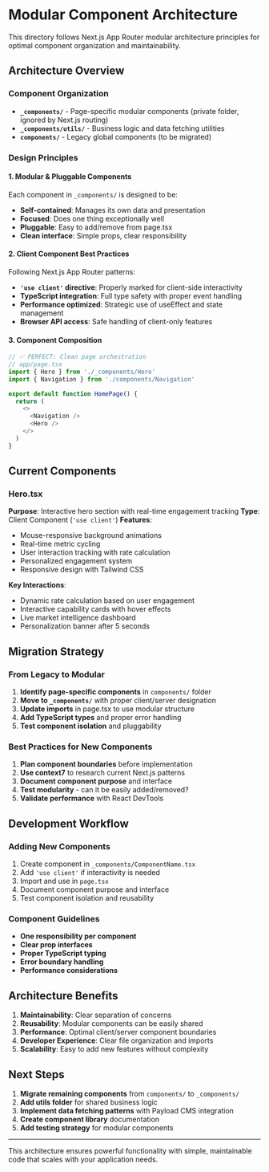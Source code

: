 # Modular Component Architecture

This directory follows Next.js App Router modular architecture principles for optimal component organization and maintainability.

## Architecture Overview

### Component Organization
- **`_components/`** - Page-specific modular components (private folder, ignored by Next.js routing)
- **`_components/utils/`** - Business logic and data fetching utilities
- **`components/`** - Legacy global components (to be migrated)

### Design Principles

#### 1. Modular & Pluggable Components
Each component in `_components/` is designed to be:
- **Self-contained**: Manages its own data and presentation
- **Focused**: Does one thing exceptionally well  
- **Pluggable**: Easy to add/remove from page.tsx
- **Clean interface**: Simple props, clear responsibility

#### 2. Client Component Best Practices
Following Next.js App Router patterns:
- **`'use client'` directive**: Properly marked for client-side interactivity
- **TypeScript integration**: Full type safety with proper event handling
- **Performance optimized**: Strategic use of useEffect and state management
- **Browser API access**: Safe handling of client-only features

#### 3. Component Composition
```typescript
// ✅ PERFECT: Clean page orchestration
// app/page.tsx
import { Hero } from './_components/Hero'
import { Navigation } from './components/Navigation'

export default function HomePage() {
  return (
    <>
      <Navigation />
      <Hero />
    </>
  )
}
```

## Current Components

### Hero.tsx
**Purpose**: Interactive hero section with real-time engagement tracking
**Type**: Client Component (`'use client'`)
**Features**:
- Mouse-responsive background animations
- Real-time metric cycling
- User interaction tracking with rate calculation
- Personalized engagement system
- Responsive design with Tailwind CSS

**Key Interactions**:
- Dynamic rate calculation based on user engagement
- Interactive capability cards with hover effects
- Live market intelligence dashboard
- Personalization banner after 5 seconds

## Migration Strategy

### From Legacy to Modular
1. **Identify page-specific components** in `components/` folder
2. **Move to `_components/`** with proper client/server designation
3. **Update imports** in page.tsx to use modular structure
4. **Add TypeScript types** and proper error handling
5. **Test component isolation** and pluggability

### Best Practices for New Components
1. **Plan component boundaries** before implementation
2. **Use context7** to research current Next.js patterns
3. **Document component purpose** and interface
4. **Test modularity** - can it be easily added/removed?
5. **Validate performance** with React DevTools

## Development Workflow

### Adding New Components
1. Create component in `_components/ComponentName.tsx`
2. Add `'use client'` if interactivity is needed
3. Import and use in `page.tsx`
4. Document component purpose and interface
5. Test component isolation and reusability

### Component Guidelines
- **One responsibility per component**
- **Clear prop interfaces**
- **Proper TypeScript typing**
- **Error boundary handling**
- **Performance considerations**

## Architecture Benefits

1. **Maintainability**: Clear separation of concerns
2. **Reusability**: Modular components can be easily shared
3. **Performance**: Optimal client/server component boundaries
4. **Developer Experience**: Clear file organization and imports
5. **Scalability**: Easy to add new features without complexity

## Next Steps

1. **Migrate remaining components** from `components/` to `_components/`
2. **Add utils folder** for shared business logic
3. **Implement data fetching patterns** with Payload CMS integration
4. **Create component library** documentation
5. **Add testing strategy** for modular components

---

This architecture ensures powerful functionality with simple, maintainable code that scales with your application needs. 